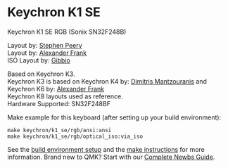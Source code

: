 # Keychron K1 SE

Keychron K1 SE RGB (Sonix SN32F248B)

Layout by: [Stephen Peery](https://github.com/smp4488)  
Layout by: [Alexander Frank](https://github.com/jedifindtrick)  
ISO Layout by: [Gibbio](https://github.com/Gibbio)

Based on Keychron K3.  
Keychron K3 is based on Keychron K4 by: [Dimitris Mantzouranis](https://github.com/dexter93) and Keychron K6 by: [Alexander Frank](https://github.com/jedifindtrick)  
Keychron K8 layouts used as reference.  
Hardware Supported: SN32F248BF

Make example for this keyboard (after setting up your build environment):

    make keychron/k1_se/rgb/ansi:ansi
    make keychron/k1_se/rgb/optical_iso:via_iso

See the [build environment setup](https://docs.qmk.fm/#/getting_started_build_tools) and the [make instructions](https://docs.qmk.fm/#/getting_started_make_guide) for more information. Brand new to QMK? Start with our [Complete Newbs Guide](https://docs.qmk.fm/#/newbs).

